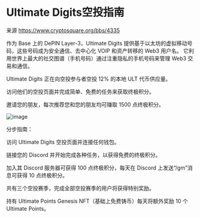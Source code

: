 # Ultimate Digits空投指南

来源 https://www.cryptosquare.org/bbs/4335

作为 Base 上的 DePIN Layer-3，Ultimate Digits 提供基于以太坊的虚拟移动号码，这些号码成为安全通信、去中心化 VOIP 和资产转移的 Web3 用户名。 它利用世界上最大的社交图谱（手机号码）通过注重隐私的手机号码来管理 Web3 交易和通信。

Ultimate Digits 正在向空投参与者空投 12% 的本地 ULT 代币供应量。 

访问他们的空投页面并完成简单、免费的任务来获取终极积分。 

邀请您的朋友，每次推荐您和您的朋友均可赚取 1500 点终极积分。

![image](https://github.com/roomyweb3/airdrops/assets/165030655/55907cf9-b255-4162-8587-6bc4b59c691d)


分步指南：

访问 Ultimate Digits 空投页面并连接任何钱包。

链接您的 Discord 并开始完成各种任务，以获得免费的终极积分。

加入其 Discord 服务器可获得 100 点终极积分，每天在 Discord 上发送“/gm”消息可获得 10 点终极积分。

共有三个空投赛季，完成全部空投赛季的用户将获得特别奖励。

持有 Ultimate Points Genesis NFT（基础上免费铸币）每天将额外奖励 10 个 Ultimate Points。
